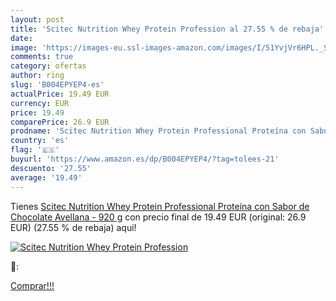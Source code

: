 ```yaml
---
layout: post
title: 'Scitec Nutrition Whey Protein Profession al 27.55 % de rebaja'
date: 
image: 'https://images-eu.ssl-images-amazon.com/images/I/51YvjVr6HPL._SL200_.jpg'
comments: true
category: ofertas
author: ring
slug: 'B004EPYEP4-es'
actualPrice: 19.49 EUR
currency: EUR
price: 19.49
comparePrice: 26.9 EUR
prodname: 'Scitec Nutrition Whey Protein Professional Proteína con Sabor de Chocolate Avellana - 920 g'
country: 'es'
flag: '🇪🇸'
buyurl: 'https://www.amazon.es/dp/B004EPYEP4/?tag=tolees-21'
descuento: '27.55'
average: '19.49'
---
```


Tienes [Scitec Nutrition Whey Protein Professional Proteína con Sabor de Chocolate Avellana - 920 g](https://www.amazon.es/dp/B004EPYEP4/?tag=tolees-21) con precio final de  19.49 EUR (original: 26.9 EUR) (27.55 %  de rebaja) aqui!

[![Scitec Nutrition Whey Protein Profession](https://images-eu.ssl-images-amazon.com/images/I/51YvjVr6HPL._SL200_.jpg)](https://www.amazon.es/dp/B004EPYEP4/?tag=tolees-21)

🔎:


[Comprar!!!](https://www.amazon.es/dp/B004EPYEP4/?tag=tolees-21)
